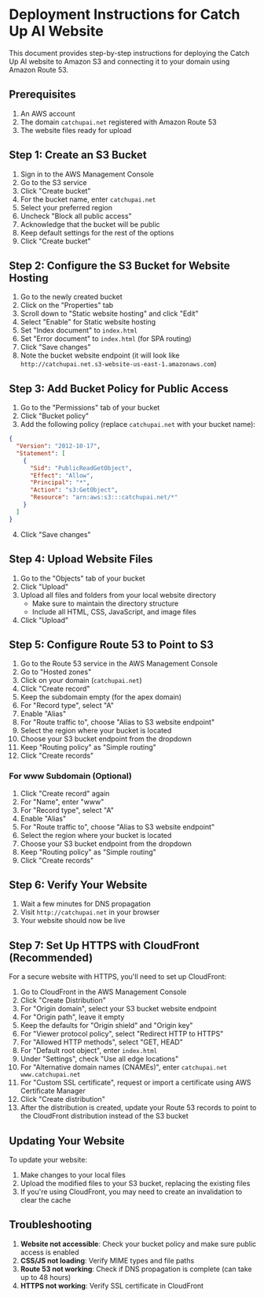 # Deployment Instructions for Catch Up AI Website

This document provides step-by-step instructions for deploying the Catch Up AI website to Amazon S3 and connecting it to your domain using Amazon Route 53.

## Prerequisites

1. An AWS account
2. The domain `catchupai.net` registered with Amazon Route 53
3. The website files ready for upload

## Step 1: Create an S3 Bucket

1. Sign in to the AWS Management Console
2. Go to the S3 service
3. Click "Create bucket"
4. For the bucket name, enter `catchupai.net`
5. Select your preferred region
6. Uncheck "Block all public access"
7. Acknowledge that the bucket will be public
8. Keep default settings for the rest of the options
9. Click "Create bucket"

## Step 2: Configure the S3 Bucket for Website Hosting

1. Go to the newly created bucket
2. Click on the "Properties" tab
3. Scroll down to "Static website hosting" and click "Edit"
4. Select "Enable" for Static website hosting
5. Set "Index document" to `index.html`
6. Set "Error document" to `index.html` (for SPA routing)
7. Click "Save changes"
8. Note the bucket website endpoint (it will look like `http://catchupai.net.s3-website-us-east-1.amazonaws.com`)

## Step 3: Add Bucket Policy for Public Access

1. Go to the "Permissions" tab of your bucket
2. Click "Bucket policy"
3. Add the following policy (replace `catchupai.net` with your bucket name):

```json
{
  "Version": "2012-10-17",
  "Statement": [
    {
      "Sid": "PublicReadGetObject",
      "Effect": "Allow",
      "Principal": "*",
      "Action": "s3:GetObject",
      "Resource": "arn:aws:s3:::catchupai.net/*"
    }
  ]
}
```

4. Click "Save changes"

## Step 4: Upload Website Files

1. Go to the "Objects" tab of your bucket
2. Click "Upload"
3. Upload all files and folders from your local website directory
   - Make sure to maintain the directory structure
   - Include all HTML, CSS, JavaScript, and image files
4. Click "Upload"

## Step 5: Configure Route 53 to Point to S3

1. Go to the Route 53 service in the AWS Management Console
2. Go to "Hosted zones"
3. Click on your domain (`catchupai.net`)
4. Click "Create record"
5. Keep the subdomain empty (for the apex domain)
6. For "Record type", select "A"
7. Enable "Alias"
8. For "Route traffic to", choose "Alias to S3 website endpoint"
9. Select the region where your bucket is located
10. Choose your S3 bucket endpoint from the dropdown
11. Keep "Routing policy" as "Simple routing"
12. Click "Create records"

### For www Subdomain (Optional)

1. Click "Create record" again
2. For "Name", enter "www"
3. For "Record type", select "A"
4. Enable "Alias"
5. For "Route traffic to", choose "Alias to S3 website endpoint"
6. Select the region where your bucket is located
7. Choose your S3 bucket endpoint from the dropdown
8. Keep "Routing policy" as "Simple routing"
9. Click "Create records"

## Step 6: Verify Your Website

1. Wait a few minutes for DNS propagation
2. Visit `http://catchupai.net` in your browser
3. Your website should now be live

## Step 7: Set Up HTTPS with CloudFront (Recommended)

For a secure website with HTTPS, you'll need to set up CloudFront:

1. Go to CloudFront in the AWS Management Console
2. Click "Create Distribution"
3. For "Origin domain", select your S3 bucket website endpoint
4. For "Origin path", leave it empty
5. Keep the defaults for "Origin shield" and "Origin key"
6. For "Viewer protocol policy", select "Redirect HTTP to HTTPS"
7. For "Allowed HTTP methods", select "GET, HEAD"
8. For "Default root object", enter `index.html`
9. Under "Settings", check "Use all edge locations"
10. For "Alternative domain names (CNAMEs)", enter `catchupai.net www.catchupai.net`
11. For "Custom SSL certificate", request or import a certificate using AWS Certificate Manager
12. Click "Create distribution"
13. After the distribution is created, update your Route 53 records to point to the CloudFront distribution instead of the S3 bucket

## Updating Your Website

To update your website:

1. Make changes to your local files
2. Upload the modified files to your S3 bucket, replacing the existing files
3. If you're using CloudFront, you may need to create an invalidation to clear the cache

## Troubleshooting

1. **Website not accessible**: Check your bucket policy and make sure public access is enabled
2. **CSS/JS not loading**: Verify MIME types and file paths
3. **Route 53 not working**: Check if DNS propagation is complete (can take up to 48 hours)
4. **HTTPS not working**: Verify SSL certificate in CloudFront